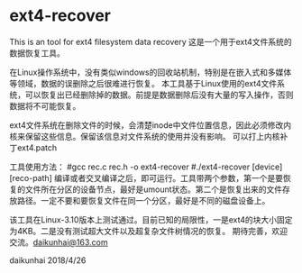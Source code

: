 # ext4-recover
This is an tool for ext4 filesystem data recovery
这是一个用于ext4文件系统的数据恢复工具。

在Linux操作系统中，没有类似windows的回收站机制，特别是在嵌入式和多媒体等领域，数据的误删除之后很难进行恢复。
本工具基于Linux使用的ext4文件系统，可以恢复出已经删除掉的数据。前提是数据删除后没有大量的写入操作，否则数据将不可能恢复。

ext4文件系统在删除文件的时候，会清楚inode中文件位置信息，因此必须修改内核来保留这些信息。保留该信息对文件系统的使用并没有影响。
可以打上内核补丁ext4.patch

工具使用方法：
#gcc rec.c rec.h -o ext4-recover
#./ext4-recover [device] [reco-path]
编译或者交叉编译之后，即可运行。工具带两个参数，第一个是要恢复的文件所在分区的设备节点，最好是umount状态。第二个是恢复出来的文件存放路径。一定不要和要恢复文件在同一个分区，最好是不同的磁盘设备上。

该工具在Linux-3.10版本上测试通过。目前已知的局限性，一是ext4的块大小固定为4KB。二是没有测试超大文件以及超复杂文件树情况的恢复。
期待完善，欢迎交流。daikunhai@163.com


daikunhai
2018/4/26
